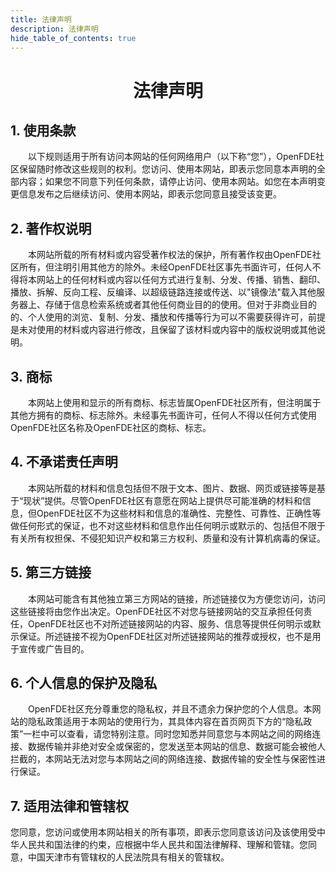 ```yaml
---
title: 法律声明
description: 法律声明
hide_table_of_contents: true
---
```


# <center>法律声明</center>

## 1. 使用条款
&emsp;&emsp;以下规则适用于所有访问本网站的任何网络用户（以下称“您”），OpenFDE社区保留随时修改这些规则的权利。您访问、使用本网站，即表示您同意本声明的全部内容；如果您不同意下列任何条款，请停止访问、使用本网站。如您在本声明变更信息发布之后继续访问、使用本网站，即表示您同意且接受该变更。

## 2. 著作权说明
&emsp;&emsp;本网站所载的所有材料或内容受著作权法的保护，所有著作权由OpenFDE社区所有，但注明引用其他方的除外。未经OpenFDE社区事先书面许可，任何人不得将本网站上的任何材料或内容以任何方式进行复制、分发、传播、销售、翻印、播放、拆解、反向工程、反编译、以超级链路连接或传送、以"镜像法"载入其他服务器上、存储于信息检索系统或者其他任何商业目的的使用。但对于非商业目的的、个人使用的浏览、复制、分发、播放和传播等行为可以不需要获得许可，前提是未对使用的材料或内容进行修改，且保留了该材料或内容中的版权说明或其他说明。

## 3. 商标
&emsp;&emsp;本网站上使用和显示的所有商标、标志皆属OpenFDE社区所有，但注明属于其他方拥有的商标、标志除外。未经事先书面许可，任何人不得以任何方式使用 OpenFDE社区名称及OpenFDE社区的商标、标志。

## 4. 不承诺责任声明
&emsp;&emsp;本网站所载的材料和信息包括但不限于文本、图片、数据、网页或链接等是基于“现状”提供。尽管OpenFDE社区有意愿在网站上提供尽可能准确的材料和信息，但OpenFDE社区不为这些材料和信息的准确性、完整性、可靠性、正确性等做任何形式的保证，也不对这些材料和信息作出任何明示或默示的、包括但不限于有关所有权担保、不侵犯知识产权和第三方权利、质量和没有计算机病毒的保证。

## 5. 第三方链接
&emsp;&emsp;本网站可能含有其他独立第三方网站的链接，所述链接仅为方便您访问，访问这些链接将由您作出决定。OpenFDE社区不对您与链接网站的交互承担任何责任，OpenFDE社区也不对所述链接网站的内容、服务、信息等提供任何明示或默示保证。所述链接不视为OpenFDE社区对所述链接网站的推荐或授权，也不是用于宣传或广告目的。

## 6. 个人信息的保护及隐私
&emsp;&emsp;OpenFDE社区充分尊重您的隐私权，并且不遗余力保护您的个人信息。本网站的隐私政策适用于本网站的使用行为，其具体内容在首页网页下方的“隐私政策”一栏中可以查看，请您特别注意。同时您知悉并同意您与本网站之间的网络连接、数据传输并非绝对安全或保密的，您发送至本网站的信息、数据可能会被他人拦截的，本网站无法对您与本网站之间的网络连接、数据传输的安全性与保密性进行保证。

## 7. 适用法律和管辖权
您同意，您访问或使用本网站相关的所有事项，即表示您同意该访问及该使用受中华人民共和国法律的约束，应根据中华人民共和国法律解释、理解和管辖。您同意，中国天津市有管辖权的人民法院具有相关的管辖权。


